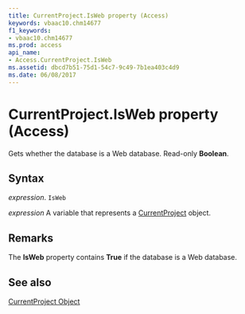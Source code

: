 ```yaml
---
title: CurrentProject.IsWeb property (Access)
keywords: vbaac10.chm14677
f1_keywords:
- vbaac10.chm14677
ms.prod: access
api_name:
- Access.CurrentProject.IsWeb
ms.assetid: dbcd7b51-75d1-54c7-9c49-7b1ea403c4d9
ms.date: 06/08/2017
---
```



# CurrentProject.IsWeb property (Access)

Gets whether the database is a Web database. Read-only  **Boolean**.


## Syntax

_expression_. `IsWeb`

_expression_ A variable that represents a [CurrentProject](Access.CurrentProject.md) object.


## Remarks

The  **IsWeb** property contains **True** if the database is a Web database.


## See also


[CurrentProject Object](Access.CurrentProject.md)

